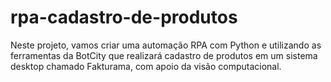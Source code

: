 # rpa-cadastro-de-produtos
Neste projeto, vamos criar uma automação RPA com Python e utilizando as ferramentas da BotCity que realizará cadastro de produtos em um sistema desktop chamado Fakturama, com apoio da visão computacional.
